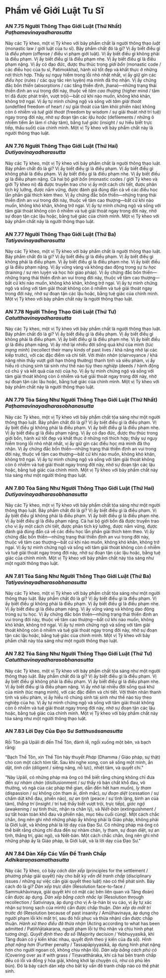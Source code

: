 # Phẩm về Giới Luật Tu Sĩ

### AN 7.75 Người Thông Thạo Giới Luật (Thứ Nhất) *Paṭhamavinayadharasutta*

Này các Tỳ kheo, một vị Tỳ kheo với bảy phẩm chất là người thông thạo *luật* (monastic law / giới luật của tu sĩ). Bảy phẩm chất đó là gì? Vị ấy biết điều gì là *điều phạm* (offense / điều vi phạm giới luật). Vị ấy biết điều gì không phải là điều phạm. Vị ấy biết điều gì là điều phạm nhẹ. Vị ấy biết điều gì là điều phạm nặng. Vị ấy có đạo đức, được thu thúc trong *giới bổn* (monastic code / các điều học của tu sĩ, Patimokkha), hành xử tốt đẹp và khất thực ở những nơi thích hợp. Thấy sự nguy hiểm trong lỗi nhỏ nhặt nhất, vị ấy giữ gìn các *điều học* (rules / các quy tắc rèn luyện) mà mình đã thọ nhận. Vị ấy chứng đắc bốn *thiền* (absorptions / các tầng thiền định, jhana)—những trạng thái thiền định an vui trong đời này, thuộc về *tâm cao thượng* (higher mind / tâm trí đã được phát triển, vượt trội)—bất cứ khi nào muốn, không khó khăn, không trở ngại. Vị ấy tự mình chứng ngộ và sống với *tâm giải thoát* (undefiled freedom of heart / sự giải thoát của tâm khỏi phiền não) không còn ô nhiễm và *tuệ giải thoát* (freedom by wisdom / sự giải thoát nhờ trí tuệ) ngay trong đời này, nhờ sự đoạn tận các *lậu hoặc* (defilements / những ô nhiễm tiềm ẩn làm rỉ chảy tâm), bằng *tuệ giác* (insight / sự hiểu biết trực tiếp, thấu suốt) của chính mình. Một vị Tỳ kheo với bảy phẩm chất này là người thông thạo luật.

<!--pg-->
### AN 7.76 Người Thông Thạo Giới Luật (Thứ Hai) *Dutiyavinayadharasutta*

Này các Tỳ kheo, một vị Tỳ kheo với bảy phẩm chất là người thông thạo luật. Bảy phẩm chất đó là gì? Vị ấy biết điều gì là điều phạm. Vị ấy biết điều gì không phải là điều phạm. Vị ấy biết điều gì là điều phạm nhẹ. Vị ấy biết điều gì là điều phạm nặng. Cả hai bộ *giới bổn* (monastic codes / giới Tỳ kheo và giới Tỳ kheo ni) đã được truyền trao cho vị ấy một cách chi tiết, được phân tích kỹ lưỡng, được nắm vững, được đánh giá đúng đắn cả về các điều học lẫn phần giải thích kèm theo. Vị ấy chứng đắc bốn thiền—những trạng thái thiền định an vui trong đời này, thuộc về tâm cao thượng—bất cứ khi nào muốn, không khó khăn, không trở ngại. Vị ấy tự mình chứng ngộ và sống với tâm giải thoát không còn ô nhiễm và tuệ giải thoát ngay trong đời này, nhờ sự đoạn tận các lậu hoặc, bằng tuệ giác của chính mình. Một vị Tỳ kheo với bảy phẩm chất này là người thông thạo luật.

<!--pg-->
### AN 7.77 Người Thông Thạo Giới Luật (Thứ Ba) *Tatiyavinayadharasutta*

Này các Tỳ kheo, một vị Tỳ kheo với bảy phẩm chất là người thông thạo luật. Bảy phẩm chất đó là gì? Vị ấy biết điều gì là điều phạm. Vị ấy biết điều gì không phải là điều phạm. Vị ấy biết điều gì là điều phạm nhẹ. Vị ấy biết điều gì là điều phạm nặng. Vị ấy vững vàng và không dao động trong sự *tu học* (training / sự rèn luyện và học hỏi giáo pháp). Vị ấy chứng đắc bốn thiền—những trạng thái thiền định an vui trong đời này, thuộc về tâm cao thượng—bất cứ khi nào muốn, không khó khăn, không trở ngại. Vị ấy tự mình chứng ngộ và sống với tâm giải thoát không còn ô nhiễm và tuệ giải thoát ngay trong đời này, nhờ sự đoạn tận các lậu hoặc, bằng tuệ giác của chính mình. Một vị Tỳ kheo với bảy phẩm chất này là người thông thạo luật.

<!--pg-->
### AN 7.78 Người Thông Thạo Giới Luật (Thứ Tư) *Catutthavinayadharasutta*

Này các Tỳ kheo, một vị Tỳ kheo với bảy phẩm chất là người thông thạo luật. Bảy phẩm chất đó là gì? Vị ấy biết điều gì là điều phạm. Vị ấy biết điều gì không phải là điều phạm. Vị ấy biết điều gì là điều phạm nhẹ. Vị ấy biết điều gì là điều phạm nặng. Vị ấy nhớ lại nhiều đời sống quá khứ của mình (*túc mạng minh*) (recollect their many kinds of past lives / khả năng nhớ lại các kiếp trước), với các đặc điểm và chi tiết. Với *thiên nhãn* (clairvoyance / khả năng nhìn thấy vượt giới hạn thông thường) thanh tịnh và siêu phàm, vị ấy hiểu rõ chúng sinh tái sinh như thế nào tùy theo *nghiệp* (deeds / hành động có chủ ý và kết quả của nó) của họ. Vị ấy tự mình chứng ngộ và sống với tâm giải thoát không còn ô nhiễm và tuệ giải thoát ngay trong đời này, nhờ sự đoạn tận các lậu hoặc, bằng tuệ giác của chính mình. Một vị Tỳ kheo với bảy phẩm chất này là người thông thạo luật.

<!--pg-->
### AN 7.79 Tỏa Sáng Như Người Thông Thạo Giới Luật (Thứ Nhất) *Paṭhamavinayadharasobhanasutta*

Này các Tỳ kheo, một vị Tỳ kheo với bảy phẩm chất tỏa sáng như một người thông thạo luật. Bảy phẩm chất đó là gì? Vị ấy biết điều gì là điều phạm. Vị ấy biết điều gì không phải là điều phạm. Vị ấy biết điều gì là điều phạm nhẹ. Vị ấy biết điều gì là điều phạm nặng. Vị ấy có đạo đức, được thu thúc trong giới bổn, hành xử tốt đẹp và khất thực ở những nơi thích hợp; thấy sự nguy hiểm trong lỗi nhỏ nhặt nhất, vị ấy giữ gìn các điều học mà mình đã thọ nhận. Vị ấy chứng đắc bốn thiền—những trạng thái thiền định an vui trong đời này, thuộc về tâm cao thượng—bất cứ khi nào muốn, không khó khăn, không trở ngại. Vị ấy tự mình chứng ngộ và sống với tâm giải thoát không còn ô nhiễm và tuệ giải thoát ngay trong đời này, nhờ sự đoạn tận các lậu hoặc, bằng tuệ giác của chính mình. Một vị Tỳ kheo với bảy phẩm chất này tỏa sáng như một người thông thạo luật.

### AN 7.80 Tỏa Sáng Như Người Thông Thạo Giới Luật (Thứ Hai) *Dutiyavinayadharasobhanasutta*

Này các Tỳ kheo, một vị Tỳ kheo với bảy phẩm chất tỏa sáng như một người thông thạo luật. Bảy phẩm chất đó là gì? Vị ấy biết điều gì là điều phạm. Vị ấy biết điều gì không phải là điều phạm. Vị ấy biết điều gì là điều phạm nhẹ. Vị ấy biết điều gì là điều phạm nặng. Cả hai bộ giới bổn đã được truyền trao cho vị ấy một cách chi tiết, được phân tích kỹ lưỡng, được nắm vững, được đánh giá đúng đắn cả về các điều học lẫn phần giải thích kèm theo. Vị ấy chứng đắc bốn thiền—những trạng thái thiền định an vui trong đời này, thuộc về tâm cao thượng—bất cứ khi nào muốn, không khó khăn, không trở ngại. Vị ấy tự mình chứng ngộ và sống với tâm giải thoát không còn ô nhiễm và tuệ giải thoát ngay trong đời này, nhờ sự đoạn tận các lậu hoặc, bằng tuệ giác của chính mình. Một vị Tỳ kheo với bảy phẩm chất này tỏa sáng như một người thông thạo luật.

### AN 7.81 Tỏa Sáng Như Người Thông Thạo Giới Luật (Thứ Ba) *Tatiyavinayadharasobhanasutta*

Này các Tỳ kheo, một vị Tỳ kheo với bảy phẩm chất tỏa sáng như một người thông thạo luật. Bảy phẩm chất đó là gì? Vị ấy biết điều gì là điều phạm. Vị ấy biết điều gì không phải là điều phạm. Vị ấy biết điều gì là điều phạm nhẹ. Vị ấy biết điều gì là điều phạm nặng. Vị ấy vững vàng và không dao động trong sự tu học. Vị ấy chứng đắc bốn thiền—những trạng thái thiền định an vui trong đời này, thuộc về tâm cao thượng—bất cứ khi nào muốn, không khó khăn, không trở ngại. Vị ấy tự mình chứng ngộ và sống với tâm giải thoát không còn ô nhiễm và tuệ giải thoát ngay trong đời này, nhờ sự đoạn tận các lậu hoặc, bằng tuệ giác của chính mình. Một vị Tỳ kheo với bảy phẩm chất này tỏa sáng như một người thông thạo luật.

### AN 7.82 Tỏa Sáng Như Người Thông Thạo Giới Luật (Thứ Tư) *Catutthavinayadharasobhanasutta*

Này các Tỳ kheo, một vị Tỳ kheo với bảy phẩm chất tỏa sáng như một người thông thạo luật. Bảy phẩm chất đó là gì? Vị ấy biết điều gì là điều phạm. Vị ấy biết điều gì không phải là điều phạm. Vị ấy biết điều gì là điều phạm nhẹ. Vị ấy biết điều gì là điều phạm nặng. Vị ấy nhớ lại nhiều đời sống quá khứ của mình (túc mạng minh), với các đặc điểm và chi tiết. Với thiên nhãn thanh tịnh và siêu phàm, vị ấy hiểu rõ chúng sinh tái sinh như thế nào tùy theo nghiệp của họ. Vị ấy tự mình chứng ngộ và sống với tâm giải thoát không còn ô nhiễm và tuệ giải thoát ngay trong đời này, nhờ sự đoạn tận các lậu hoặc, bằng tuệ giác của chính mình. Một vị Tỳ kheo với bảy phẩm chất này tỏa sáng như một người thông thạo luật.

<!--pg-->
### AN 7.83 Lời Dạy Của Đạo Sư *Satthusāsanasutta*

Rồi Tôn giả Upāli đi đến Thế Tôn, đảnh lễ, ngồi xuống một bên, và bạch rằng:

"Bạch Thế Tôn, xin Thế Tôn hãy thuyết *Pháp* (Dhamma / Giáo pháp, sự thật) cho con một cách tóm tắt. Sau khi nghe xong, con sẽ sống một mình, ẩn dật, *tinh cần* (diligent / siêng năng, nỗ lực), nhiệt tâm, và quyết chí."

"Này Upāli, có những pháp mà ông có thể biết rằng chúng không chỉ đưa đến *sự nhàm chán* (disillusionment / sự thấy rõ bản chất khổ đau, vô thường, vô ngã của các pháp thế gian, dẫn đến hết ham muốn), *ly tham* (dispassion / sự không còn tham ái, dính mắc), *sự đoạn diệt* (cessation / sự chấm dứt khổ đau, phiền não), *sự an tịnh* (peace / sự tĩnh lặng, bình an của tâm), *thắng trí* (insight / trí tuệ thấy biết vượt trội, trực tiếp), *giác ngộ* (awakening / sự tỉnh thức, nhận ra chân lý), và *Niết-bàn* (extinguishment / sự tắt hoàn toàn khổ đau và phiền não, mục tiêu cuối cùng). Một cách chắc chắn, ông nên ghi nhớ những pháp ấy không phải là Giáo pháp, không phải là Giới luật, và không phải là lời dạy của Đạo Sư. Có những pháp mà ông có thể biết rằng chúng chỉ đưa đến sự nhàm chán, ly tham, sự đoạn diệt, sự an tịnh, thắng trí, giác ngộ, và Niết-bàn. Một cách chắc chắn, ông nên ghi nhớ những pháp ấy là Giáo pháp, là Giới luật, và là lời dạy của Đạo Sư."

<!--pg-->
### AN 7.84 Dàn Xếp Các Vấn Đề Tranh Chấp *Adhikaraṇasamathasutta*

Này các Tỳ kheo, có bảy *cách dàn xếp* (principles for the settlement / phương pháp giải quyết) này cho bất kỳ *vấn đề tranh chấp* (disciplinary issues / những sự việc cần giải quyết theo luật) nào có thể phát sinh. Bảy cách đó là gì? *Dàn xếp trực diện* (Resolution face-to-face / Sammukhāvinaya, giải quyết khi có mặt các bên liên quan và Tăng đoàn) cần được áp dụng. *Dàn xếp bằng cách nhắc lại* (Resolution through recollection / Sativinaya, áp dụng cho vị A-la-hán bị vu cáo, vị ấy tự xác nhận sự trong sạch của mình) cần được chấp thuận. *Dàn xếp do mất trí trước đó* (Resolution because of past insanity / Amūḷhavinaya, áp dụng cho người phạm lỗi khi mất trí, sau đó hồi phục và thừa nhận) cần được chấp thuận. *Hành xử theo điều đã thừa nhận* (Acting according to what has been admitted / Paṭiññātakaraṇa, người phạm lỗi tự thú nhận và chịu hình phạt tương ứng). *Quyết định theo đa số* (Majority decision / Yebhuyyasikā, khi Tăng đoàn có ý kiến khác nhau, quyết định theo ý kiến của đa số). *Hình phạt nặng hơn* (Further penalty / Tassapāpiyyasikā, áp dụng hình phạt nặng hơn cho người ngoan cố, không chịu nhận lỗi). *Dàn xếp bằng cách phủ cỏ* (Covering over as if with grass / Tiṇavatthāraka, khi cả hai bên tranh chấp đều có lỗi và đồng ý hòa giải, không khơi lại chuyện cũ, như cỏ phủ lên bùn). Đó là bảy cách dàn xếp cho bất kỳ vấn đề tranh chấp nào có thể phát sinh.